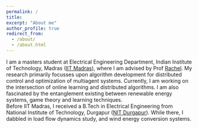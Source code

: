 ```yaml
---
permalink: /
title: 
excerpt: "About me"
author_profile: true
redirect_from: 
  - /about/
  - /about.html
---
```


I am a masters student at Electrical Engineering Department, Indian Institute of Technology, Madras ([IIT Madras](https://www.iitm.ac.in/)), where I am advised by Prof [Rachel](https://www.ee.iitm.ac.in/rachel/). My research primarily focusses upon algorithm development for distributed control and optimization of multiagent systems. Currently, I am working on the intersection of online learning and distributed algorithms. I am also fascinated by the entanglement existing between renewable energy systems, game theory and learning techniques.    
Before IIT Madras, I received a B.Tech in Electrical Engineering from National Institute of Technology, Durgapur ([NIT Durgapur](https://nitdgp.ac.in/)). While there, I dabbled in load flow dynamics study, and wind energy conversion systems. 
